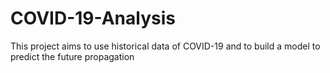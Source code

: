 # COVID-19-Analysis
This project aims to use historical data of COVID-19 and to build a model to predict the future propagation
